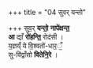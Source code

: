 +++
title = "04 सुवर् यन्तो"

+++
सुव॒र् **यन्तो॒** **नापे॑क्षन्त॒**  
**आ** द्याँ **रो॑हन्ति॒** रोद॑सी ।  
य॒ज्ञय्ँ ये वि॒श्वतो॑-धार॒ँ॒  
सु-वि॑द्वाँसो **वितेनि॒रे** ।